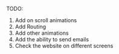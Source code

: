 TODO:
1) Add on scroll animations
2) Add Routing
3) Add other animations
4) Add the ability to send emails
5) Check the website on different screens
